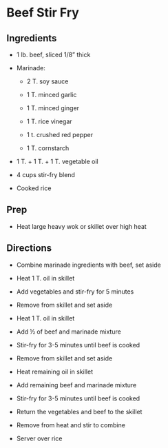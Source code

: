 # Beef Stir Fry

## Ingredients

- 1 lb. beef, sliced 1/8” thick

- Marinade:

  - 2 T. soy sauce

  - 1 T. minced garlic

  - 1 T. minced ginger

  - 1 T. rice vinegar

  - 1 t. crushed red pepper

  - 1 T. cornstarch

- 1 T. + 1 T. + 1 T. vegetable oil

- 4 cups stir-fry blend

- Cooked rice

## Prep

- Heat large heavy wok or skillet over high heat

## Directions

- Combine marinade ingredients with beef, set aside

- Heat 1 T. oil in skillet

- Add vegetables and stir-fry for 5 minutes

- Remove from skillet and set aside

- Heat 1 T. oil in skillet

- Add ½ of beef and marinade mixture

- Stir-fry for 3-5 minutes until beef is cooked

- Remove from skillet and set aside

- Heat remaining oil in skillet

- Add remaining beef and marinade mixture

- Stir-fry for 3-5 minutes until beef is cooked

- Return the vegetables and beef to the skillet

- Remove from heat and stir to combine

- Server over rice
